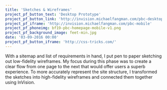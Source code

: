 ```yaml
---
title: 'Sketches & Wireframes'
project_pf_button_text: 'Desktop Prototype'
project_pf_button_link: 'http://invision.michaelfangman.com/pbc-desktop'
project_pf_iframe: 'http://invision.michaelfangman.com/pbc-mobile'
project_pf_phoneimg: bf19-pbc-homepage-mobile-v1.png
project_pf_background_image: feet-min.jpg
date: '03-09-2016 00:00'
project_pf_button_iframe: 'http://css-tricks.com/'
---
```


With a sitemap and list of requirements in hand, I put pen to paper sketching out low-fidelity wireframes. My focus during this phase was to create a clear flow from one page to the next that would offer users a superb experience. To more accurately represent the site structure, I transformed the sketches into high-fidelity wireframes and connected them together using InVision.